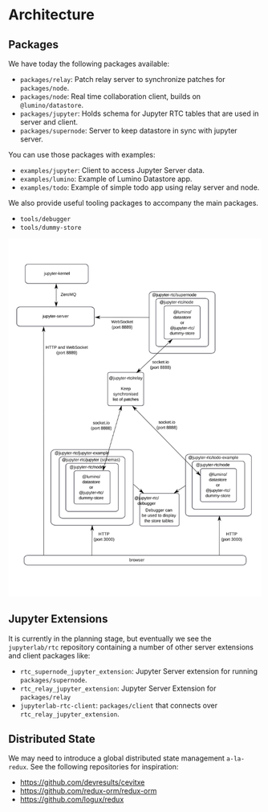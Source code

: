 # Architecture

## Packages

We have today the following packages available:

- `packages/relay`: Patch relay server to synchronize patches for `packages/node`.
- `packages/node`: Real time collaboration client, builds on `@lumino/datastore`.
- `packages/jupyter`: Holds schema for Jupyter RTC tables that are used in server and client.
- `packages/supernode`: Server to keep datastore in sync with jupyter server.

You can use those packages with examples:

- `examples/jupyter`: Client to access Jupyter Server data.
- `examples/lumino`: Example of Lumino Datastore app.
- `examples/todo`: Example of simple todo app using relay server and node.

We also provide useful tooling packages to accompany the main packages.

- `tools/debugger`
- `tools/dummy-store`

![The development architecture](images/dev-architecture.svg "The development architecture")

## Jupyter Extensions

It is currently in the planning stage, but eventually we see the `jupyterlab/rtc` repository containing a number of other server extensions and client packages like:

- `rtc_supernode_jupyter_extension`: Jupyter Server extension for running `packages/supernode`.
- `rtc_relay_jupyter_extension`: Jupyter Server Extension for `packages/relay`
- `jupyterlab-rtc-client`: `packages/client` that connects over `rtc_relay_jupyter_extension`.

## Distributed State

We may need to introduce a global distributed state management `a-la-redux`. See the following repositories for inspiration:

- <https://github.com/devresults/cevitxe>
- <https://github.com/redux-orm/redux-orm>
- <https://github.com/logux/redux>
